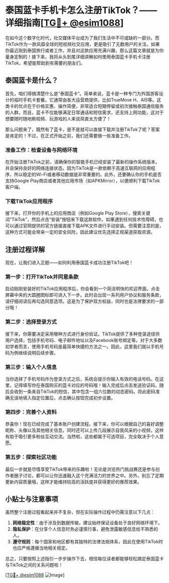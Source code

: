 # 泰国蓝卡手机卡怎么注册TikTok？——详细指南[[TG💪+ @esim1088](https://t.me/s/esim1088)]

在如今这个数字化时代，社交媒体平台成为了我们生活中不可或缺的一部分。而TikTok作为一款风靡全球的短视频社交应用，更是吸引了无数用户的关注。如果你最近刚到泰国旅行或者工作，并且对这款应用充满兴趣，那么这篇文章就是为你量身定制的！接下来，我将从头到尾详细讲解如何使用泰国蓝卡手机卡注册TikTok，希望能帮助到有需要的朋友们。

## 泰国蓝卡是什么？

首先，咱们得搞清楚什么是“泰国蓝卡”。简单来说，蓝卡是一种专门为外国游客设计的临时手机卡套餐。它通常由各大运营商提供，比如TrueMove H、AIS等。这类卡的优点在于价格实惠、操作简便，非常适合短期停留或初次接触泰国通信服务的人群。而且，蓝卡不仅能够满足日常通话和短信需求，还支持上网功能，这对于想要随时随地刷视频、玩游戏的人来说简直太方便了！

那么问题来了，既然有了蓝卡，是不是就可以直接下载并注册TikTok了呢？答案是肯定的！不过，在正式开始之前，我们还需要做一些准备工作。

### 准备工作：检查设备与网络环境

在开始注册TikTok之前，请确保你的智能手机已经安装了最新的操作系统版本，并且保持良好的网络连接状态。因为TikTok是一款依赖于高速互联网的应用程序，所以稳定的Wi-Fi或者移动数据是非常重要的。此外，还要确认你的手机是否支持Google Play商店或者其他应用市场（如APKMirror），以便顺利下载TikTok客户端。

### 下载TikTok应用程序

接下来，打开你的手机上的应用商店（例如Google Play Store），搜索关键词“TikTok”，然后点击“安装”按钮来下载这款软件。如果遇到任何技术性障碍，也可以通过官网提供的官方链接直接下载APK文件进行手动安装。但需要注意的是，这种方式可能会带来一定的安全风险，因此建议优先选择正规渠道获取资源。

## 注册过程详解

现在，让我们进入正题——如何利用泰国蓝卡成功注册TikTok吧！

### 第一步：打开TikTok并同意条款

启动刚刚安装好的TikTok应用程序后，你会看到一个简洁明快的欢迎界面。点击屏幕中央的大圆圈图标即可进入下一步。此时会出现一系列用户协议和服务条款，请仔细阅读后再勾选同意选项。这是为了保护双方权益，同时也是法律要求的一部分哦！

### 第二步：选择登录方式

接下来，你需要决定采用哪种方式进行身份验证。TikTok提供了多种登录途径供用户选择，包括手机号码、电子邮件地址以及Facebook账号绑定等。对于大多数初学者而言，使用手机号码是最简单快捷的方法之一。因此，这里我们就以手机号码为例继续说明后续步骤。

### 第三步：输入个人信息

当你选择了手机号码作为登录方式之后，系统会提示你输入有效的电话号码。在这里，记得填写你在泰国购买的蓝卡对应的号码哦！输入完成后点击发送验证码，随后会收到一条来自TikTok的短信，其中包含一组六位数的动态密码。将此密码准确无误地填入指定位置后，点击确认按钮完成初步设置。

### 第四步：完善个人资料

恭喜你！现在已经完成了基本账户创建流程。接下来，你可以根据自己的喜好调整昵称、头像以及其他相关信息。同时还可以上传几段展示自我风采的小视频，这样有助于吸引更多粉丝互动交流。当然啦，这些都属于可选项目，完全取决于个人意愿。

### 第五步：探索社区功能

最后一步就是尽情享受TikTok带来的乐趣啦！无论是浏览热门挑战赛还是参与创作者圈子讨论，都可以让你迅速融入这个充满活力的世界之中。另外，别忘了定期更新内容质量哦，这样才能维持较高的活跃度并获得更好的推荐效果。

## 小贴士与注意事项

虽然整个注册过程看起来并不复杂，但在实际操作过程中仍需注意以下几点：

1. **网络稳定性**：由于涉及到数据传输，建议始终保证设备处于良好网络环境下。
2. **隐私保护**：在分享个人信息时务必谨慎行事，避免泄露敏感信息给不熟悉的人。
3. **遵守规则**：每个国家和地区都有其独特的法律法规体系，因此在使用TikTok时也应严格遵循当地相关规定。

总之，只要按照上述指引一步步操作下去，相信每位读者都能够轻松搞定泰国蓝卡与TikTok之间的关系问题啦！

[[TG💪+ @esim1088](https://t.me/s/esim1088) ![Image](https://i.postimg.cc/4NQfJmqS/Snipaste-2025-05-13-00-14-12.png)]